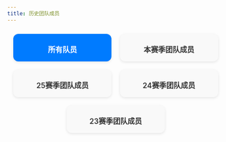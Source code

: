 ```yaml
---
title: 历史团队成员   
---
```


<div class="team-links" align="center">

  <!-- 所有队员 -->
  <a class="team-card all-members" href="{{ '/team/all' | relative_url }}">
    <i class="fa-solid fa-users"></i>
    <span>所有队员</span>
  </a>

  <!-- 本赛季 -->
  <a class="team-card season" href="{{ '/team' | relative_url }}">
    <i class="fa-solid fa-user-group"></i>
    <span>本赛季团队成员</span>
  </a>

  <!-- 25赛季 -->
  <a class="team-card season" href="{{ '/team' | relative_url }}">
    <i class="fa-solid fa-user-group"></i>
    <span>25赛季团队成员</span>
  </a>

  <!-- 24赛季 -->
  <a class="team-card season" href="{{ '/team/24-season' | relative_url }}">
    <i class="fa-solid fa-user-group"></i>
    <span>24赛季团队成员</span>
  </a>

  <!-- 23赛季 -->
  <a class="team-card season" href="{{ '/team/23-season' | relative_url }}">
    <i class="fa-solid fa-user-group"></i>
    <span>23赛季团队成员</span>
  </a>

  <!-- 22赛季 -->
  <!-- <a class="team-card season" href="{{ '/team/22-season' | relative_url }}">
    <i class="fa-solid fa-user-group"></i>
    <span>22赛季团队成员</span>
  </a> -->

</div>

<style>
.team-links {
  display: flex;
  flex-wrap: wrap;
  justify-content: center;
  gap: 1.2rem;
  margin-top: 1.5rem;
}

.team-card {
  display: flex;
  flex-direction: column;
  align-items: center;
  justify-content: center;
  text-decoration: none;
  border-radius: 12px;
  padding: 1rem 1.5rem;
  width: 180px;
  box-shadow: 0 2px 6px rgba(0,0,0,0.1);
  transition: all 0.2s ease;
  font-size: 1.05rem;
  font-weight: 600;
}

/* 所有队员 - 突出显示 */
.team-card.all-members {
  background: #007bff;
  color: white;
}
.team-card.all-members i {
  color: white;
}
.team-card.all-members:hover {
  background: #0056b3;
}

/* 各赛季卡片 - 统一样式 */
.team-card.season {
  background: #f9f9f9;
  color: #333;
}
.team-card.season i {
  color: #007bff;
}
.team-card.season:hover {
  background: #f0f7ff;
  box-shadow: 0 4px 12px rgba(0,0,0,0.15);
  transform: translateY(-3px);
}

.team-card i {
  font-size: 1.8rem;
  margin-bottom: 0.5rem;
}
</style>
